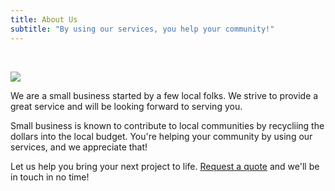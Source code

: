 ```yaml
---
title: About Us
subtitle: "By using our services, you help your community!"
---
```


<p>&nbsp;</p>

<p class="content-image"><img src="/images/content/about.jpg" /></p>

<p class="subtitle is-6">We are a small business started by a few local folks. We strive to provide a great service and will be looking forward to serving you.</p>

<p class="subtitle is-6">Small business is known to contribute to local communities by recycliing the dollars into the local budget. You're helping your community by using our services, and we appreciate that!</p>

<p class="subtitle is-6">Let us help you bring your next project to life. <a href="/quote/">Request a quote</a> and we'll be in touch in no time!</p>